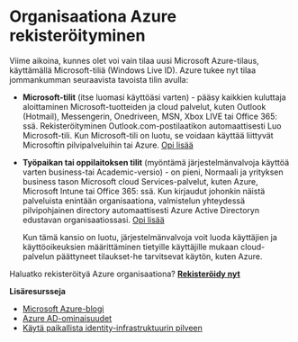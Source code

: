 <properties
    pageTitle="Organisaationa Azure rekisteröityminen"
    description="Katso, miten voit käyttää on työpaikan tai oppilaitoksen tiliä, voit hyödyntää olemassa olevia käyttäjätilejä, käytännöt, asetuksia ja paikallinen palvelimen ympäristöissä on ja parantaa tehokkuutta organisaation paikallisen tunnistetietojen infrastruktuuri ja Azure AD."
    services="active-directory"
    documentationCenter=""
    authors="markusvi"
    manager="femila"
    editor=""/>

<tags
    ms.service="active-directory"
    ms.workload="identity"
    ms.tgt_pltfrm="na"
    ms.devlang="na"
    ms.topic="article"
    ms.date="10/10/2016"
    ms.author="markvi"/>


# <a name="sign-up-for-azure-as-an-organization"></a>Organisaationa Azure rekisteröityminen

Viime aikoina, kunnes olet voi vain tilaa uusi Microsoft Azure-tilaus, käyttämällä Microsoft-tiliä (Windows Live ID). Azure tukee nyt tilaa jommankumman seuraavista tavoista tilin avulla:

* **Microsoft-tilit** (itse luomasi käyttöäsi varten) - pääsy kaikkien kuluttaja aloittaminen Microsoft-tuotteiden ja cloud palvelut, kuten Outlook (Hotmail), Messengerin, Onedriveen, MSN, Xbox LIVE tai Office 365: ssä. Rekisteröityminen Outlook.com-postilaatikon automaattisesti Luo Microsoft-tili. Kun Microsoft-tili on luotu, se voidaan käyttää liittyvät Microsoftin pilvipalveluihin tai Azure. [Opi lisää](http://www.microsoft.com/account/default.aspx)

* **Työpaikan tai oppilaitoksen tilit** (myöntämä järjestelmänvalvoja käyttöä varten business-tai Academic-versio) - on pieni, Normaali ja yrityksen business tason Microsoft cloud Services-palvelut, kuten Azure, Microsoft Intune tai Office 365: ssä. Kun kirjaudut johonkin näistä palveluista enintään organisaationa, valmistelun yhteydessä pilvipohjainen directory automaattisesti Azure Active Directoryn edustavan organisaatiossasi. [Opi lisää](active-directory-administer.md)

    Kun tämä kansio on luotu, järjestelmänvalvoja voit luoda käyttäjien ja käyttöoikeuksien määrittäminen tietyille käyttäjille mukaan cloud-palvelun päättyneet tilaukset-he tarvitsevat käytön, kuten Azure.

Haluatko rekisteröityä Azure organisaationa? [**Rekisteröidy nyt**](https://azure.microsoft.com/pricing/purchase-options/)

**Lisäresursseja**

* [Microsoft Azure-blogi](https://azure.microsoft.com/blog/)
* [Azure AD-ominaisuudet](active-directory-whatis.md)
* [Käytä paikallista identity-infrastruktuurin pilveen](active-directory-aadconnect.md)

